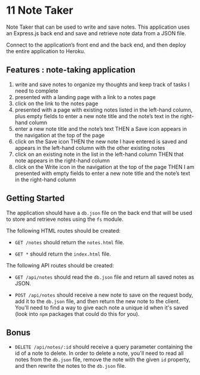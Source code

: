 # 11  Note Taker

Note Taker that can be used to write and save notes. This application uses an Express.js back end and save and retrieve note data from a JSON file.

Connect to the application’s front end and the back end, and then deploy the entire application to Heroku.


## Features : note-taking application

1. write and save notes to organize my thoughts and keep track of tasks I need to complete
2. presented with a landing page with a link to a notes page
3. click on the link to the notes page
4. presented with a page with existing notes listed in the left-hand column, plus empty fields to enter a new note title and the note’s text in the right-hand column
5. enter a new note title and the note’s text
THEN a Save icon appears in the navigation at the top of the page
6. click on the Save icon
THEN the new note I have entered is saved and appears in the left-hand column with the other existing notes
7. click on an existing note in the list in the left-hand column
THEN that note appears in the right-hand column
8. click on the Write icon in the navigation at the top of the page
THEN I am presented with empty fields to enter a new note title and the note’s text in the right-hand column



## Getting Started

The application should have a `db.json` file on the back end that will be used to store and retrieve notes using the `fs` module.

The following HTML routes should be created:

* `GET /notes` should return the `notes.html` file.

* `GET *` should return the `index.html` file.

The following API routes should be created:

* `GET /api/notes` should read the `db.json` file and return all saved notes as JSON.

* `POST /api/notes` should receive a new note to save on the request body, add it to the `db.json` file, and then return the new note to the client. You'll need to find a way to give each note a unique id when it's saved (look into `npm` packages that could do this for you).


## Bonus


* `DELETE /api/notes/:id` should receive a query parameter containing the id of a note to delete. In order to delete a note, you'll need to read all notes from the `db.json` file, remove the note with the given `id` property, and then rewrite the notes to the `db.json` file.





